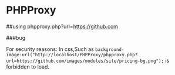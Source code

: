# PHPProxy 
##using
phpproxy.php?url=https://github.com

###bug

For security reasons: In css,Such as 
`background-image:url("http://localhost/PHPProxy/phpproxy.php?url=https://github.com/images/modules/site/pricing-bg.png");`
is forbidden to load.

